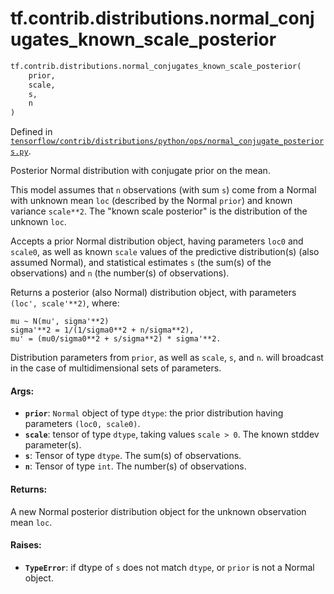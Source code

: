 <div itemscope itemtype="http://developers.google.com/ReferenceObject">
<meta itemprop="name" content="tf.contrib.distributions.normal_conjugates_known_scale_posterior" />
<meta itemprop="path" content="Stable" />
</div>

# tf.contrib.distributions.normal_conjugates_known_scale_posterior

``` python
tf.contrib.distributions.normal_conjugates_known_scale_posterior(
    prior,
    scale,
    s,
    n
)
```



Defined in [`tensorflow/contrib/distributions/python/ops/normal_conjugate_posteriors.py`](/code/stable/tensorflow/contrib/distributions/python/ops/normal_conjugate_posteriors.py).

Posterior Normal distribution with conjugate prior on the mean.

This model assumes that `n` observations (with sum `s`) come from a
Normal with unknown mean `loc` (described by the Normal `prior`)
and known variance `scale**2`. The "known scale posterior" is
the distribution of the unknown `loc`.

Accepts a prior Normal distribution object, having parameters
`loc0` and `scale0`, as well as known `scale` values of the predictive
distribution(s) (also assumed Normal),
and statistical estimates `s` (the sum(s) of the observations) and
`n` (the number(s) of observations).

Returns a posterior (also Normal) distribution object, with parameters
`(loc', scale'**2)`, where:

```
mu ~ N(mu', sigma'**2)
sigma'**2 = 1/(1/sigma0**2 + n/sigma**2),
mu' = (mu0/sigma0**2 + s/sigma**2) * sigma'**2.
```

Distribution parameters from `prior`, as well as `scale`, `s`, and `n`.
will broadcast in the case of multidimensional sets of parameters.

#### Args:

* <b>`prior`</b>: `Normal` object of type `dtype`:
    the prior distribution having parameters `(loc0, scale0)`.
* <b>`scale`</b>: tensor of type `dtype`, taking values `scale > 0`.
    The known stddev parameter(s).
* <b>`s`</b>: Tensor of type `dtype`. The sum(s) of observations.
* <b>`n`</b>: Tensor of type `int`. The number(s) of observations.


#### Returns:

A new Normal posterior distribution object for the unknown observation
mean `loc`.


#### Raises:

* <b>`TypeError`</b>: if dtype of `s` does not match `dtype`, or `prior` is not a
    Normal object.